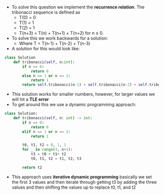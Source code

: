- To solve this question we implement the **recurrence relation**. The tribonacci sequence is defined as 
	- T(0) = 0 
	- T(1) = 1
	- T(2) = 1
	- T(n+3) = T(n) + T(n+1) + T(n+2) for n ≥ 0. 
- To solve this we work backwards for a solution: 
	- Where T = T(n-1) + T(n-2) + T(n-3)
- A solution for this would look like: 

```python
class Solution 
	def tribonacci(self, n:int): 
		if n == 0: 
			return 0
		else n == 1 or n == 2: 
			return 1
		return self.tribonacci(n-1) + self.tribonacci(n-2) + self.tribonacci(n-3)
```

- This solution works for smaller numbers, however, for larger values we will hit a **TLE error**
- To get around this we use a dynamic programming approach: 

```python
class Solution:
	def tribonacci(self, n: int) -> int:
		if n == 0:
			return 0
		elif n == 1 or n == 2:
			return 1

		t0, t1, t2 = 0, 1, 1
		for _ in range(3, n+1):
			t3 = t0 + t1+ t2
			t0, t1, t2 = t1, t2, t3

		return t2
```

- This approach uses **iterative dynamic programming** basically we set the first 3 values and then iterate through getting t3 by adding the three values and then shifting the values up to replace t0, t1, and t2
